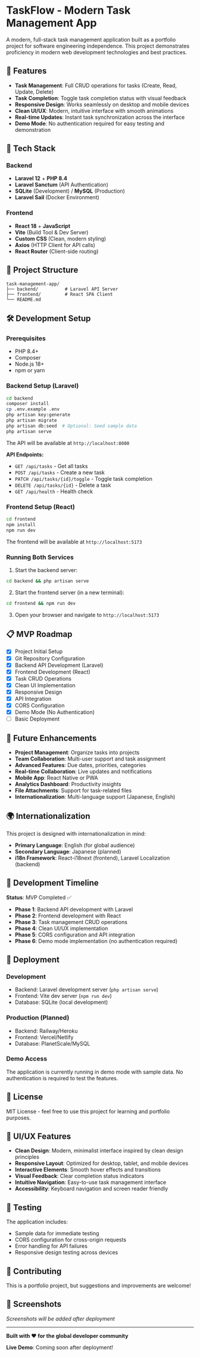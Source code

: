 # TaskFlow - Modern Task Management App

A modern, full-stack task management application built as a portfolio project for software engineering independence. This project demonstrates proficiency in modern web development technologies and best practices.

## 🌟 Features

- **Task Management**: Full CRUD operations for tasks (Create, Read, Update, Delete)
- **Task Completion**: Toggle task completion status with visual feedback
- **Responsive Design**: Works seamlessly on desktop and mobile devices
- **Clean UI/UX**: Modern, intuitive interface with smooth animations
- **Real-time Updates**: Instant task synchronization across the interface
- **Demo Mode**: No authentication required for easy testing and demonstration

## 🚀 Tech Stack

### Backend
- **Laravel 12** + **PHP 8.4**
- **Laravel Sanctum** (API Authentication)
- **SQLite** (Development) / **MySQL** (Production)
- **Laravel Sail** (Docker Environment)

### Frontend
- **React 18** + **JavaScript**
- **Vite** (Build Tool & Dev Server)
- **Custom CSS** (Clean, modern styling)
- **Axios** (HTTP Client for API calls)
- **React Router** (Client-side routing)

## 📁 Project Structure

```
task-management-app/
├── backend/          # Laravel API Server
├── frontend/         # React SPA Client
└── README.md
```

## 🛠️ Development Setup

### Prerequisites
- PHP 8.4+
- Composer
- Node.js 18+
- npm or yarn

### Backend Setup (Laravel)

```bash
cd backend
composer install
cp .env.example .env
php artisan key:generate
php artisan migrate
php artisan db:seed  # Optional: Seed sample data
php artisan serve
```

The API will be available at `http://localhost:8000`

**API Endpoints:**
- `GET /api/tasks` - Get all tasks
- `POST /api/tasks` - Create a new task
- `PATCH /api/tasks/{id}/toggle` - Toggle task completion
- `DELETE /api/tasks/{id}` - Delete a task
- `GET /api/health` - Health check

### Frontend Setup (React)

```bash
cd frontend
npm install
npm run dev
```

The frontend will be available at `http://localhost:5173`

### Running Both Services

1. Start the backend server:
```bash
cd backend && php artisan serve
```

2. Start the frontend server (in a new terminal):
```bash
cd frontend && npm run dev
```

3. Open your browser and navigate to `http://localhost:5173`

## 📋 MVP Roadmap

- [x] Project Initial Setup
- [x] Git Repository Configuration
- [x] Backend API Development (Laravel)
- [x] Frontend Development (React)
- [x] Task CRUD Operations
- [x] Clean UI Implementation
- [x] Responsive Design
- [x] API Integration
- [x] CORS Configuration
- [x] Demo Mode (No Authentication)
- [ ] Basic Deployment

## 🔮 Future Enhancements

- **Project Management**: Organize tasks into projects
- **Team Collaboration**: Multi-user support and task assignment
- **Advanced Features**: Due dates, priorities, categories
- **Real-time Collaboration**: Live updates and notifications
- **Mobile App**: React Native or PWA
- **Analytics Dashboard**: Productivity insights
- **File Attachments**: Support for task-related files
- **Internationalization**: Multi-language support (Japanese, English)

## 🌍 Internationalization

This project is designed with internationalization in mind:
- **Primary Language**: English (for global audience)
- **Secondary Language**: Japanese (planned)
- **i18n Framework**: React-i18next (frontend), Laravel Localization (backend)

## 🎯 Development Timeline

**Status**: MVP Completed ✅
- **Phase 1**: Backend API development with Laravel
- **Phase 2**: Frontend development with React
- **Phase 3**: Task management CRUD operations
- **Phase 4**: Clean UI/UX implementation
- **Phase 5**: CORS configuration and API integration
- **Phase 6**: Demo mode implementation (no authentication required)

## 🚀 Deployment

### Development
- Backend: Laravel development server (`php artisan serve`)
- Frontend: Vite dev server (`npm run dev`)
- Database: SQLite (local development)

### Production (Planned)
- Backend: Railway/Heroku
- Frontend: Vercel/Netlify
- Database: PlanetScale/MySQL

### Demo Access
The application is currently running in demo mode with sample data. No authentication is required to test the features.

## 📄 License

MIT License - feel free to use this project for learning and portfolio purposes.

## 🎨 UI/UX Features

- **Clean Design**: Modern, minimalist interface inspired by clean design principles
- **Responsive Layout**: Optimized for desktop, tablet, and mobile devices
- **Interactive Elements**: Smooth hover effects and transitions
- **Visual Feedback**: Clear completion status indicators
- **Intuitive Navigation**: Easy-to-use task management interface
- **Accessibility**: Keyboard navigation and screen reader friendly

## 🧪 Testing

The application includes:
- Sample data for immediate testing
- CORS configuration for cross-origin requests
- Error handling for API failures
- Responsive design testing across devices

## 🤝 Contributing

This is a portfolio project, but suggestions and improvements are welcome!

## 📸 Screenshots

*Screenshots will be added after deployment*

---

**Built with ❤️ for the global developer community**

**Live Demo**: Coming soon after deployment!
